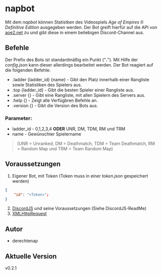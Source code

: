 # napbot
Mit dem *napbot* können Statistken des Videospiels *Age of Empires II: Definitive Edition* ausgegeben werden. Der Bot greift hierfür auf die API von [aoe2.net](https:/www.aoe2.net) zu und gibt diese in einem beliebigen Discord-Channel aus.
## Befehle
Der Prefix des Bots ist standardmäßig ein Punkt ("**.**"). Mit Hilfe der *config.json* kann dieser allerdings bearbeitet werden. Der Bot reagiert auf die folgenden Befehle:
* .ladder {ladder_id} {name} - Gibt den Platz innerhalb einer Rangliste sowie Statistiken des Spielers aus.
* .top {ladder_id} - Gibt die besten Spieler einer Rangliste aus.
* .server {} - Gibt eine Rangliste, mit allen Spielern des Servers aus.
* .help {} - Zeigt alle Verfügbren Befehle an.
* .version {} - Gibt die Version des Bots aus.
### Parameter: 
* ladder_id - 0,1,2,3,4 **ODER** UNR, DM, TDM, RM und TRM
* name - Gewünschter Spielername
>(UNR = Unranked, DM = Deathmatch, TDM = Team Deathmatch, RM = Random Map und TRM = Team Random Map)
## Voraussetzungen
1. Eigener Bot, mit Token (Token muss in einer *token.json* gespeichert werden)
```json
{
    "id": "<Token>";
}
```
2. [DiscordJS](https://github.com/discordjs) und seine Voraussetzungen (Siehe DiscordJS-ReadMe)
3. [XMLHttpRequest](https://www.npmjs.com/package/xmlhttprequest)
## Autor
* derechtenap
## Aktuelle Version
v0.2.1